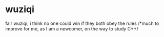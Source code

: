 # wuziqi
fair wuziqi;
i think no one could win if they both obey the rules
/*much to improve for me, as I am a newcomer, on the way to study C++/
